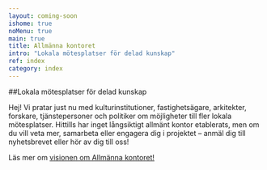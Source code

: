 ```yaml
---
layout: coming-soon
ishome: true
noMenu: true
main: true
title: Allmänna kontoret
intro: "Lokala mötesplatser för delad kunskap"
ref: index
category: index
---
```


##Lokala mötesplatser för delad kunskap

Hej! Vi pratar just nu med kulturinstitutioner, fastighetsägare, arkitekter, forskare, tjänstepersoner och politiker om möjligheter till fler lokala mötesplatser. Hittills har inget långsiktigt allmänt kontor etablerats, men om du vill veta mer, samarbeta eller engagera dig i projektet – anmäl dig till nyhetsbrevet eller hör av dig till oss!

Läs mer om [visionen om Allmänna kontoret!](http://allmannakontoret.se/hem.html)

